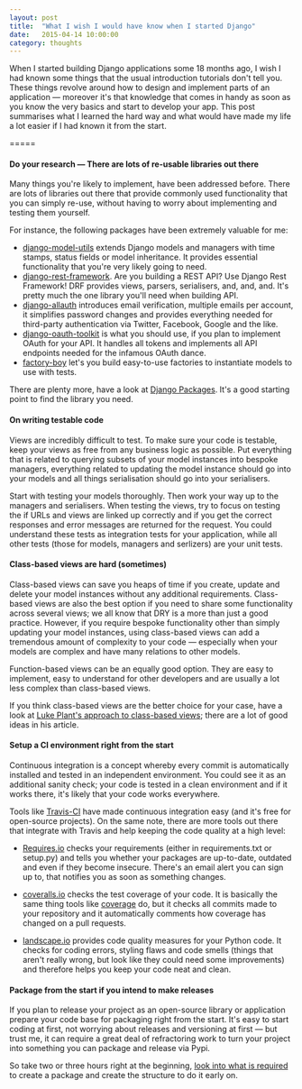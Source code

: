 ```yaml
---
layout: post
title:  "What I wish I would have know when I started Django"
date:   2015-04-14 10:00:00
category: thoughts
---
```


When I started building Django applications some 18 months ago, I wish I had known some things that the usual introduction tutorials don't tell you. These things revolve around how to design and implement parts of an application — moreover it's that knowledge that comes in handy as soon as you know the very basics and start to develop your app. This post summarises what I learned the hard way and what would have made my life a lot easier if I had known it from the start.

=====

#### Do your research — There are lots of re-usable libraries out there

Many things you're likely to implement, have been addressed before. There are lots of libraries out there that provide commonly used functionality that you can simply re-use, without having to worry about implementing and testing them yourself.

For instance, the following packages have been extremely valuable for me:

- [django-model-utils](https://django-model-utils.readthedocs.org/en/latest/) extends Django models and managers with time stamps, status fields or model inheritance. It provides essential functionality that you're very likely going to need.
- [django-rest-framework](http://www.django-rest-framework.org/). Are you building a REST API? Use Django Rest Framework! DRF provides views, parsers, serialisers, and, and, and. It's pretty much the one library you'll need when building API.
- [django-allauth](https://github.com/pennersr/django-allauth) introduces email verification, multiple emails per account, it simplifies password changes and provides everything needed for third-party authentication via Twitter, Facebook, Google and the like.
- [django-oauth-toolkit](https://github.com/evonove/django-oauth-toolkit) is what you should use, if you plan to implement OAuth for your API. It handles all tokens and implements all API endpoints needed for the infamous OAuth dance.
- [factory-boy](http://factoryboy.readthedocs.org/en/latest/) let's you build easy-to-use factories to instantiate models to use with tests.

There are plenty more, have a look at [Django Packages](https://www.djangopackages.com/). It's a good starting point to find the library you need.

#### On writing testable code

Views are incredibly difficult to test. To make sure your code is testable, keep your views as free from any business logic as possible. Put everything that is related to querying subsets of your model instances into bespoke managers, everything related to updating the model instance should go into your models and all things serialisation should go into your serialisers.

Start with testing your models thoroughly. Then work your way up to the managers and serialisers. When testing the views, try to focus on testing the if URLs and views are linked up correctly and if you get the correct responses and error messages are returned for the request. You could understand these tests as integration tests for your application, while all other tests (those for models, managers and serlizers) are your unit tests.

#### Class-based views are hard (sometimes)

Class-based views can save you heaps of time if you create, update and delete your model instances without any additional requirements. Class-based views are also the best option if you need to share some functionality across several views; we all know that DRY is a more than just a good practice. However, if you require bespoke functionality other than simply updating your model instances, using class-based views can add a tremendous amount of complexity to your code — especially when your models are complex and have many relations to other models.

Function-based views can be an equally good option. They are easy to implement, easy to understand for other developers and are usually a lot less complex than class-based views.

If you think class-based views are the better choice for your case, have a look at [Luke Plant's approach to class-based views](http://lukeplant.me.uk/blog/posts/my-approach-to-class-based-views/); there are a lot of good ideas in his article.

#### Setup a CI environment right from the start

Continuous integration is a concept whereby every commit is automatically
installed and tested in an independent environment. You could see it as an additional sanity check; your code is tested in a clean
environment and if it works there, it's likely that your code works everywhere.

Tools like [Travis-CI](https://travis-ci.org/) have made continuous integration
easy (and it's free for open-source projects). On the same note, there are more
tools out there that integrate with Travis and help keeping the code quality at a high level:

- [Requires.io](https://requires.io/) checks your requirements (either in requirements.txt or setup.py) and tells you whether your packages are up-to-date, outdated and even if they become insecure. There's an email alert you can sign up to, that notifies you as soon as something changes.

- [coveralls.io](https://coveralls.io/) checks the test coverage of your code. It is basically the same thing tools like [coverage](http://nedbatchelder.com/code/coverage/) do, but it checks all commits made to your repository and it automatically comments how coverage has changed on a pull requests.

- [landscape.io](https://landscape.io/) provides code quality measures for your Python code. It checks for coding errors, styling flaws and code smells (things that aren't really wrong, but look like they could need some improvements) and therefore helps you keep your code neat and clean.

#### Package from the start if you intend to make releases

If you plan to release your project as an open-source library or application prepare your code base for packaging right from the start. It's easy to start coding at first, not worrying about releases and versioning at first — but trust me, it can require a great deal of refractoring work to turn your project into something you can package and release via Pypi.

So take two or three hours right at the beginning, [look into what is required](https://packaging.python.org/en/latest/distributing.html) to create a package and create the structure to do it early on.
